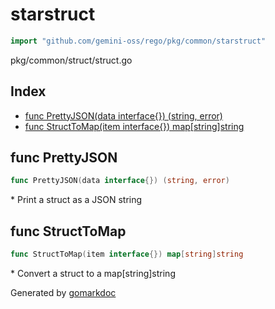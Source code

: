 <!-- Code generated by gomarkdoc. DO NOT EDIT -->

# starstruct

```go
import "github.com/gemini-oss/rego/pkg/common/starstruct"
```

pkg/common/struct/struct.go

## Index

- [func PrettyJSON\(data interface\{\}\) \(string, error\)](<#PrettyJSON>)
- [func StructToMap\(item interface\{\}\) map\[string\]string](<#StructToMap>)


<a name="PrettyJSON"></a>
## func PrettyJSON

```go
func PrettyJSON(data interface{}) (string, error)
```

\* Print a struct as a JSON string

<a name="StructToMap"></a>
## func StructToMap

```go
func StructToMap(item interface{}) map[string]string
```

\* Convert a struct to a map\[string\]string

Generated by [gomarkdoc](<https://github.com/princjef/gomarkdoc>)
